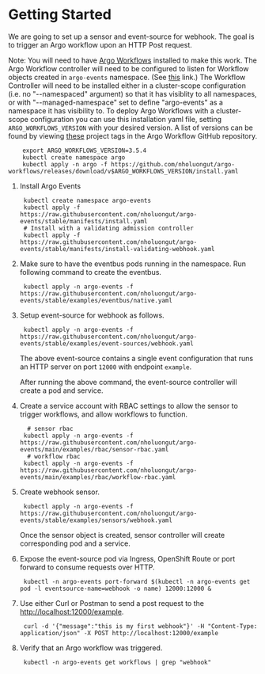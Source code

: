 # Getting Started

We are going to set up a sensor and event-source for webhook. The goal is to trigger an Argo workflow upon an HTTP Post request.

Note: You will need to have [Argo Workflows](https://github.com/argo-workflows/) installed to make this work.
The Argo Workflow controller will need to be configured to listen for Workflow objects created in `argo-events` namespace.
  (See [this](https://github.com/nholuongut/argo-workflows/blob/main/docs/managed-namespace.md) link.)
  The Workflow Controller will need to be installed either in a cluster-scope configuration (i.e. no "--namespaced" argument) so that it has visiblity to all namespaces, or with "--managed-namespace" set to define "argo-events" as a namespace it has visibility to. To deploy Argo Workflows with a cluster-scope configuration you can use this installation yaml file, setting `ARGO_WORKFLOWS_VERSION` with your desired version. A list of versions can be found by viewing [these](https://github.com/nholuongut/argo-workflows/tags) project tags in the Argo Workflow GitHub repository.

        export ARGO_WORKFLOWS_VERSION=3.5.4
        kubectl create namespace argo
        kubectl apply -n argo -f https://github.com/nholuongut/argo-workflows/releases/download/v$ARGO_WORKFLOWS_VERSION/install.yaml

1. Install Argo Events

        kubectl create namespace argo-events
        kubectl apply -f https://raw.githubusercontent.com/nholuongut/argo-events/stable/manifests/install.yaml
        # Install with a validating admission controller
        kubectl apply -f https://raw.githubusercontent.com/nholuongut/argo-events/stable/manifests/install-validating-webhook.yaml


1. Make sure to have the eventbus pods running in the namespace. Run following command to create the eventbus.

        kubectl apply -n argo-events -f https://raw.githubusercontent.com/nholuongut/argo-events/stable/examples/eventbus/native.yaml

1. Setup event-source for webhook as follows.

        kubectl apply -n argo-events -f https://raw.githubusercontent.com/nholuongut/argo-events/stable/examples/event-sources/webhook.yaml

   The above event-source contains a single event configuration that runs an HTTP server on port `12000` with endpoint `example`.

   After running the above command, the event-source controller will create a pod and service.

1. Create a service account with RBAC settings to allow the sensor to trigger workflows, and allow workflows to function.

         # sensor rbac
        kubectl apply -n argo-events -f https://raw.githubusercontent.com/nholuongut/argo-events/main/examples/rbac/sensor-rbac.yaml
         # workflow rbac
        kubectl apply -n argo-events -f https://raw.githubusercontent.com/nholuongut/argo-events/main/examples/rbac/workflow-rbac.yaml

1. Create webhook sensor.

        kubectl apply -n argo-events -f https://raw.githubusercontent.com/nholuongut/argo-events/stable/examples/sensors/webhook.yaml

   Once the sensor object is created, sensor controller will create corresponding pod and a service.

1. Expose the event-source pod via Ingress, OpenShift Route or port forward to consume requests over HTTP.

        kubectl -n argo-events port-forward $(kubectl -n argo-events get pod -l eventsource-name=webhook -o name) 12000:12000 &

1. Use either Curl or Postman to send a post request to the <http://localhost:12000/example>.

        curl -d '{"message":"this is my first webhook"}' -H "Content-Type: application/json" -X POST http://localhost:12000/example

1. Verify that an Argo workflow was triggered.

        kubectl -n argo-events get workflows | grep "webhook"
